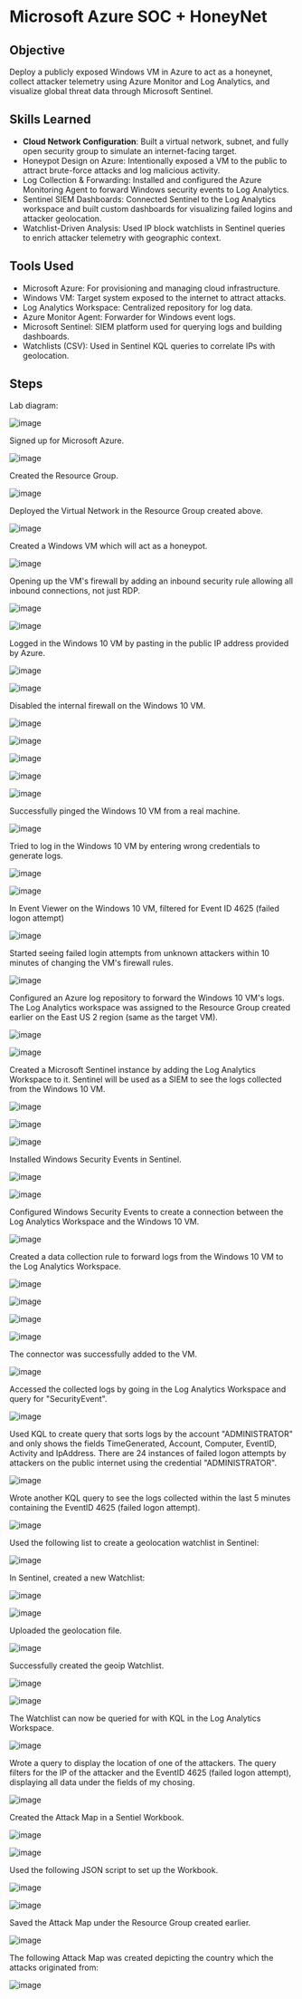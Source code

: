 # Microsoft Azure SOC + HoneyNet

## Objective

Deploy a publicly exposed Windows VM in Azure to act as a honeynet, collect attacker telemetry using Azure Monitor and Log Analytics, and visualize global threat data through Microsoft Sentinel.

## Skills Learned

- **Cloud Network Configuration**: Built a virtual network, subnet, and fully open security group to simulate an internet-facing target.
- Honeypot Design on Azure: Intentionally exposed a VM to the public to attract brute-force attacks and log malicious activity.
- Log Collection & Forwarding: Installed and configured the Azure Monitoring Agent to forward Windows security events to Log Analytics.
- Sentinel SIEM Dashboards: Connected Sentinel to the Log Analytics workspace and built custom dashboards for visualizing failed logins and attacker geolocation.
- Watchlist-Driven Analysis: Used IP block watchlists in Sentinel queries to enrich attacker telemetry with geographic context.

## Tools Used

- Microsoft Azure: For provisioning and managing cloud infrastructure.
- Windows VM: Target system exposed to the internet to attract attacks.
- Log Analytics Workspace: Centralized repository for log data.
- Azure Monitor Agent: Forwarder for Windows event logs.
- Microsoft Sentinel: SIEM platform used for querying logs and building dashboards.
- Watchlists (CSV): Used in Sentinel KQL queries to correlate IPs with geolocation.

## Steps

Lab diagram:

![image](https://github.com/user-attachments/assets/742a4f9c-62fd-411c-a846-20b68b97d48d)

Signed up for Microsoft Azure.

![image](https://github.com/user-attachments/assets/41a40919-e52e-49ef-aaf2-6543d600e2c3)

Created the Resource Group.

![image](https://github.com/user-attachments/assets/2aab083a-a6bc-40c2-8cb7-0f33e28e70f3)

Deployed the Virtual Network in the Resource Group created above.

![image](https://github.com/user-attachments/assets/82113ce4-6ab2-4059-b0b5-70b155f821fd)

Created a Windows VM which will act as a honeypot.

![image](https://github.com/user-attachments/assets/97f0bd63-0e99-4b0b-9040-ad055cc83d64)

Opening up the VM's firewall by adding an inbound security rule allowing all inbound connections, not just RDP.

![image](https://github.com/user-attachments/assets/c847551c-9100-441a-b6b5-4c316775fd45)

![image](https://github.com/user-attachments/assets/899a2fa9-b212-4144-99de-595615731623)

Logged in the Windows 10 VM by pasting in the public IP address provided by Azure.

![image](https://github.com/user-attachments/assets/05da2164-28d3-4239-9298-4c83198fe763)

![image](https://github.com/user-attachments/assets/1ffb48f0-e85c-484f-aba9-aab0094d5b26)

Disabled the internal firewall on the Windows 10 VM.

![image](https://github.com/user-attachments/assets/aad78b7c-8045-431a-be0c-016424382978)

![image](https://github.com/user-attachments/assets/300ebce5-ffa4-4316-bde7-4c28f3cc61f4)

![image](https://github.com/user-attachments/assets/d2cedd94-7bb2-4464-9c3f-e41bdc855d5c)

![image](https://github.com/user-attachments/assets/3656a86a-c902-4204-bffb-a14c84d648f2)

![image](https://github.com/user-attachments/assets/04e96c56-9b20-4080-8810-45f97978e971)

Successfully pinged the Windows 10 VM from a real machine.

![image](https://github.com/user-attachments/assets/19f78e7f-0272-4fcd-9a65-58e2f5ace101)

Tried to log in the Windows 10 VM by entering wrong credentials to generate logs.

![image](https://github.com/user-attachments/assets/e0199e13-1a44-4fc9-907f-13c6b9d95f2e)

![image](https://github.com/user-attachments/assets/e3e9b448-1e05-4c41-be51-05bd72511221)

In Event Viewer on the Windows 10 VM, filtered for Event ID 4625 (failed logon attempt)

![image](https://github.com/user-attachments/assets/ce8b2c37-b271-4cba-b319-78c2cd72b4cf)

Started seeing failed login attempts from unknown attackers within 10 minutes of changing the VM's firewall rules.

![image](https://github.com/user-attachments/assets/e3063857-91d2-45ad-a877-d7f1fd506664)

Configured an Azure log repository to forward the Windows 10 VM's logs. The Log Analytics workspace was assigned to the Resource Group created earlier on the East US 2 region (same as the target VM).

![image](https://github.com/user-attachments/assets/1925e2fd-b895-401c-be4b-65c7747e1bdc)

![image](https://github.com/user-attachments/assets/e2058776-1ebe-4e96-bd5b-9b8d7a430f5f)

Created a Microsoft Sentinel instance by adding the Log Analytics Workspace to it. Sentinel will be used as a SIEM to see the logs collected from the Windows 10 VM.

![image](https://github.com/user-attachments/assets/bb688e11-40d5-4a35-9556-5d0b271f5fbc)

![image](https://github.com/user-attachments/assets/1cac2688-61d9-4137-9182-b0c565c166ed)

![image](https://github.com/user-attachments/assets/bb34ad9f-6987-4a4c-bafd-35123c26af87)

Installed Windows Security Events in Sentinel.

![image](https://github.com/user-attachments/assets/fce5eac5-c633-4bc7-a098-22c062fc6ebd)

![image](https://github.com/user-attachments/assets/5fec188e-1438-4b05-8ea6-cc6d993690e2)

Configured Windows Security Events to create a connection between the Log Analytics Workspace and the Windows 10 VM.

![image](https://github.com/user-attachments/assets/1f136c6e-43ea-4175-83a1-54e9295a6a6e)

Created a data collection rule to forward logs from the Windows 10 VM to the Log Analytics Workspace.

![image](https://github.com/user-attachments/assets/b40bb919-cc58-4d6d-8fca-544c35245194)

![image](https://github.com/user-attachments/assets/cdce691d-69d2-45e8-90c2-62ea34835e7e)

![image](https://github.com/user-attachments/assets/0da40771-59a5-4e08-851f-3b51b3dfb111)

![image](https://github.com/user-attachments/assets/0f02c423-7882-46d5-a0e4-647cfacbfb9d)

The connector was successfully added to the VM.

![image](https://github.com/user-attachments/assets/528832e1-a405-485c-8a14-d2b36d4aed4c)

Accessed the collected logs by going in the Log Analytics Workspace and query for "SecurityEvent".

![image](https://github.com/user-attachments/assets/9af0f780-6857-49fa-927f-906090fa1bf5)

Used KQL to create query that sorts logs by the account "ADMINISTRATOR" and only shows the fields TimeGenerated, Account, Computer, EventID, Activity and IpAddress. There are 24 instances of failed logon attempts by attackers on the public internet using the credential "ADMINISTRATOR".

![image](https://github.com/user-attachments/assets/31b00a42-f7cb-404f-b2a5-47e476bc5d97)

Wrote another KQL query to see the logs collected within the last 5 minutes containing the EventID 4625 (failed logon attempt).

![image](https://github.com/user-attachments/assets/99740969-ff04-489f-bdec-26e3c2a6d0c6)

Used the following list to create a geolocation watchlist in Sentinel:

![image](https://github.com/user-attachments/assets/bfaf48f3-456f-4cc0-9fd2-b3a26c29169c)

In Sentinel, created a new Watchlist:

![image](https://github.com/user-attachments/assets/2df226a3-3a15-4da3-a0a5-b41fcbf28593)

![image](https://github.com/user-attachments/assets/344a5505-4085-46e4-a46f-22cf317106ca)

Uploaded the geolocation file.

![image](https://github.com/user-attachments/assets/3cc068d7-de00-48ee-b447-9ebf9f84e6a5)

Successfully created the geoip Watchlist.

![image](https://github.com/user-attachments/assets/41a2de54-1f86-41f0-97cf-a1a305677f86)

![image](https://github.com/user-attachments/assets/6b7eb527-f8a1-4bfd-8a9b-a80aac28cfe1)

The Watchlist can now be queried for with KQL in the Log Analytics Workspace.

![image](https://github.com/user-attachments/assets/9349d991-453c-4f0a-8857-fd4cd311fed3)

Wrote a query to display the location of one of the attackers. The query filters for the IP of the attacker and the EventID 4625 (failed logon attempt), displaying all data under the fields of my chosing.

![image](https://github.com/user-attachments/assets/4add7836-6ac2-4d54-8a74-fa08a6199843)

Created the Attack Map in a Sentiel Workbook.

![image](https://github.com/user-attachments/assets/60c0e9dc-37e2-4941-8892-a4408bec078e)

![image](https://github.com/user-attachments/assets/cf6a8bc0-e146-4280-93bb-81619cf2b63d)

Used the following JSON script to set up the Workbook.

![image](https://github.com/user-attachments/assets/1932e14d-2bec-4443-99dc-9cb2b3637ebd)

![image](https://github.com/user-attachments/assets/30bc05f8-cec7-4c0f-8fc1-2cc649933e4c)

Saved the Attack Map under the Resource Group created earlier.

![image](https://github.com/user-attachments/assets/317e6770-0f61-4d1e-8321-580dbc92bfd3)

The following Attack Map was created depicting the country which the attacks originated from:

![image](https://github.com/user-attachments/assets/e1590d86-0632-44c3-8773-8be9aa0158bc)




